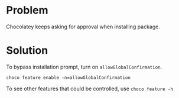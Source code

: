 # Problem

Chocolatey keeps asking for approval when installing package.

# Solution

To bypass installation prompt, turn on `allowGlobalConfirmation`.  

`choco feature enable -n=allowGlobalConfirmation`

To see other features that could be controlled, use `choco feature -h`